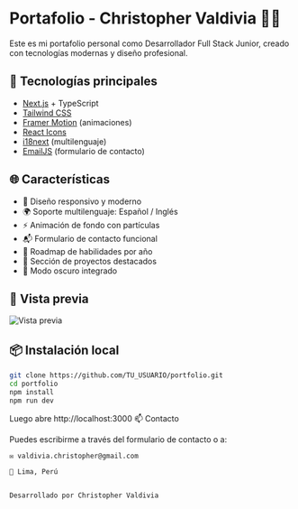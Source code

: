 # Portafolio - Christopher Valdivia 👨‍💻

Este es mi portafolio personal como Desarrollador Full Stack Junior, creado con tecnologías modernas y diseño profesional.

## 🚀 Tecnologías principales

- [Next.js](https://nextjs.org/) + TypeScript
- [Tailwind CSS](https://tailwindcss.com/)
- [Framer Motion](https://www.framer.com/motion/) (animaciones)
- [React Icons](https://react-icons.github.io/)
- [i18next](https://www.i18next.com/) (multilenguaje)
- [EmailJS](https://www.emailjs.com/) (formulario de contacto)

## 🌐 Características

- 🎯 Diseño responsivo y moderno
- 🌍 Soporte multilenguaje: Español / Inglés
- ⚡ Animación de fondo con partículas
- 📬 Formulario de contacto funcional
- 🧭 Roadmap de habilidades por año
- 💼 Sección de proyectos destacados
- 🌙 Modo oscuro integrado

## 📸 Vista previa

![Vista previa](./public/preview.jpg) <!-- Opcional, si subes una captura -->

## 📦 Instalación local

```bash
git clone https://github.com/TU_USUARIO/portfolio.git
cd portfolio
npm install
npm run dev
```
Luego abre http://localhost:3000
📫 Contacto

Puedes escribirme a través del formulario de contacto o a:

    ✉️ valdivia.christopher@gmail.com

    📍 Lima, Perú

    
    Desarrollado por Christopher Valdivia



    
